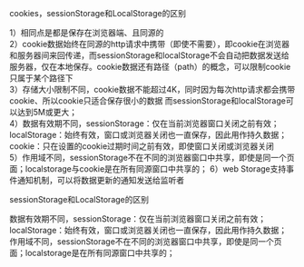 cookies，sessionStorage和LocalStorage的区别

1）相同点是都是保存在浏览器端、且同源的  
2）cookie数据始终在同源的http请求中携带（即使不需要），即cookie在浏览器和服务器间来回传递，而sessionStorage和localStorage不会自动把数据发送给服务器，仅在本地保存。cookie数据还有路径（path）的概念，可以限制cookie只属于某个路径下  
3）存储大小限制不同，cookie数据不能超过4K，同时因为每次http请求都会携带cookie、所以cookie只适合保存很小的数据 而sessionStorage和localStorage可以达到5M或更大；  
4）数据有效期不同，sessionStorage：仅在当前浏览器窗口关闭之前有效；localStorage：始终有效，窗口或浏览器关闭也一直保存，因此用作持久数据；cookie：只在设置的cookie过期时间之前有效，即使窗口关闭或浏览器关闭  
5）作用域不同，sessionStorage不在不同的浏览器窗口中共享，即使是同一个页面；localstorage与cookie是在所有同源窗口中共享的；
6）web Storage支持事件通知机制，可以将数据更新的通知发送给监听者  



sessionStorage和LocalStorage的区别

数据有效期不同，sessionStorage：仅在当前浏览器窗口关闭之前有效；localStorage：始终有效，窗口或浏览器关闭也一直保存，因此用作持久数据；
作用域不同，sessionStorage不在不同的浏览器窗口中共享，即使是同一个页面；localstorage是在所有同源窗口中共享的；

